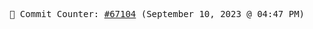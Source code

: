 <p align="center">
    <samp>
        📮 Commit Counter: <a href="https://github.com/Javascript-void0/Javascript-void0/commits/main">#67104</a> (September 10, 2023 @ 04:47 PM)
    </samp>
</p>